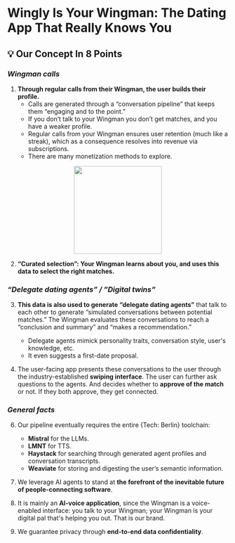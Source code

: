 
# Wingly Is Your Wingman: The Dating App That Really Knows You

## 💡 Our Concept In 8 Points

### *Wingman calls*

1. **Through regular calls from their Wingman, the user builds their profile.**
   - Calls are generated through a “conversation pipeline” that keeps them “engaging and to the point.”
   - If you don’t talk to your Wingman you don’t get matches, and you have a weaker profile.
   - Regular calls from your Wingman ensures user retention (much like a streak), which as a consequence resolves into revenue via subscriptions.
   - There are many monetization methods to explore.

<p align="center">
	<img src="https://img.notionusercontent.com/s3/prod-files-secure%2F2a0adaa5-e8b5-4687-8a65-6e280851b1af%2F8c1254d8-f7c9-4549-ab62-63cf808a27ca%2FBildschirmfoto_2025-01-19_um_08.47.29.png/size/w=580?exp=1737284006&sig=VjxQjU_95B18CkeAyvKHH-RaerxrGLnKyEXUqMzYr28" width="200">
</p>

2. **“Curated selection”: Your Wingman learns about you, and uses this data to select the right matches.**

### *“Delegate dating agents” / ”Digital twins”*
	
3. **This data is also used to generate “delegate dating agents”** that talk to each other to generate “simulated conversations between potential matches.” The Wingman evaluates these conversations to reach a “conclusion and summary” and “makes a recommendation.”
   - Delegate agents mimick personality traits, conversation style, user's knowledge, etc.
   - It even suggests a first-date proposal.

5. The user-facing app presents these conversations to the user through the industry-established **swiping interface**. The user can further ask questions to the agents. And decides whether to **approve of the match** or not. If they both approve, they get connected.

### *General facts*

6. Our pipeline eventually requires the entire {Tech: Berlin} toolchain:
   - **Mistral** for the LLMs.
   - **LMNT** for TTS.
   - **Haystack** for searching through generated agent profiles and conversation transcripts.
   - **Weaviate** for storing and digesting the user’s semantic information.
   
   
7. We leverage AI agents to stand at **the forefront of the inevitable future of people-connecting software**. 

8. It is mainly an **AI-voice application**, since the Wingman is a voice-enabled interface: you talk to your Wingman; your Wingman is your digital pal that's helping you out. That is our brand.

9. We guarantee privacy through **end-to-end data confidentiality**.

